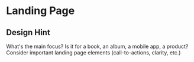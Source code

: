 # Landing Page

## Design Hint
What's the main focus? Is it for a book, an album, a mobile app, a product? Consider important landing page elements (call-to-actions, clarity, etc.)